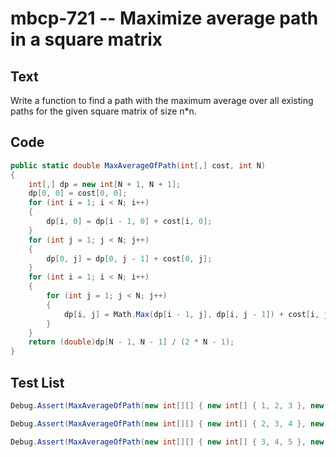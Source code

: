 # mbcp-721 -- Maximize average path in a square matrix

## Text

Write a function to find a path with the maximum average over all existing paths for the given square matrix of size n*n.

## Code

```csharp
public static double MaxAverageOfPath(int[,] cost, int N) 
{
    int[,] dp = new int[N + 1, N + 1];
    dp[0, 0] = cost[0, 0];
    for (int i = 1; i < N; i++) 
    {
        dp[i, 0] = dp[i - 1, 0] + cost[i, 0];
    }
    for (int j = 1; j < N; j++) 
    {
        dp[0, j] = dp[0, j - 1] + cost[0, j];
    }
    for (int i = 1; i < N; i++) 
    {
        for (int j = 1; j < N; j++) 
        {
            dp[i, j] = Math.Max(dp[i - 1, j], dp[i, j - 1]) + cost[i, j];
        }
    }
    return (double)dp[N - 1, N - 1] / (2 * N - 1);
}
```

## Test List

```csharp
Debug.Assert(MaxAverageOfPath(new int[][] { new int[] { 1, 2, 3 }, new int[] { 6, 5, 4 }, new int[] { 7, 3, 9 } }, 3) == 5.2);
```

```csharp
Debug.Assert(MaxAverageOfPath(new int[][] { new int[] { 2, 3, 4 }, new int[] { 7, 6, 5 }, new int[] { 8, 4, 10 } }, 3) == 6.2);
```

```csharp
Debug.Assert(MaxAverageOfPath(new int[][] { new int[] { 3, 4, 5 }, new int[] { 8, 7, 6 }, new int[] { 9, 5, 11 } }, 3) == 7.2);
```

